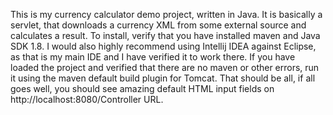 This is my currency calculator demo project, written in Java. It is basically a servlet, that downloads a currency XML from some external source and calculates a result. 
To install, verify that you have installed maven and Java SDK 1.8. I would also highly recommend using Intellij IDEA against Eclipse, as that is my main IDE and I have verified it to work there. If you have loaded the project and verified that there are no maven or other errors, run it using the maven default build plugin for Tomcat. That should be all, if all goes well, you should see amazing default HTML input fields on http://localhost:8080/Controller URL.
